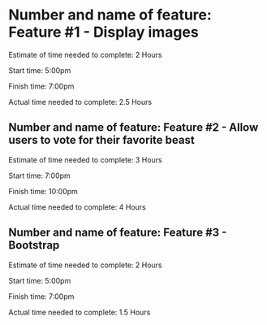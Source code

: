 # Number and name of feature: Feature #1 - Display images

Estimate of time needed to complete:  2 Hours

Start time: 5:00pm

Finish time: 7:00pm

Actual time needed to complete: 2.5 Hours

## Number and name of feature: Feature #2 - Allow users to vote for their favorite beast

Estimate of time needed to complete:  3 Hours

Start time: 7:00pm

Finish time: 10:00pm

Actual time needed to complete: 4 Hours

## Number and name of feature: Feature #3 -  Bootstrap

Estimate of time needed to complete:  2 Hours

Start time: 5:00pm

Finish time: 7:00pm

Actual time needed to complete: 1.5 Hours